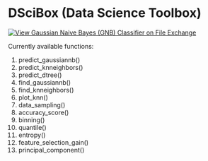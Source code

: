 # DSciBox (Data Science Toolbox)

[![View Gaussian Naive Bayes (GNB) Classifier on File Exchange](https://www.mathworks.com/matlabcentral/images/matlab-file-exchange.svg)](https://www.mathworks.com/matlabcentral/fileexchange/76355-gaussian-naive-bayes-gnb-classifier)

Currently available functions:
 
01. predict_gaussiannb()
02. predict_knneighbors()
03. predict_dtree()
04. find_gaussiannb()
05. find_knneighbors()
06. plot_knn()
07. data_sampling()
08. accuracy_score()
09. binning()
10. quantile()
11. entropy()
12. feature_selection_gain()
13. principal_component()
